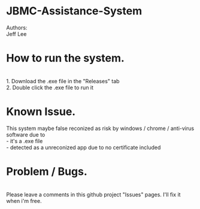 # JBMC-Assistance-System
Authors:
  <br> Jeff Lee
  

# How to run the system.
  <br>1. Download the .exe file in the "Releases" tab
  <br>2. Double click the .exe file to run it
  
  
# Known Issue.
This system maybe false reconized as risk by windows / chrome / anti-virus software due to 
<br>   - it's a .exe file
<br>   - detected as a unreconized app due to no certificate included

  
# Problem / Bugs.
  <br>Please leave a comments in this github project "Issues" pages. I'll fix it when i'm free.
  
